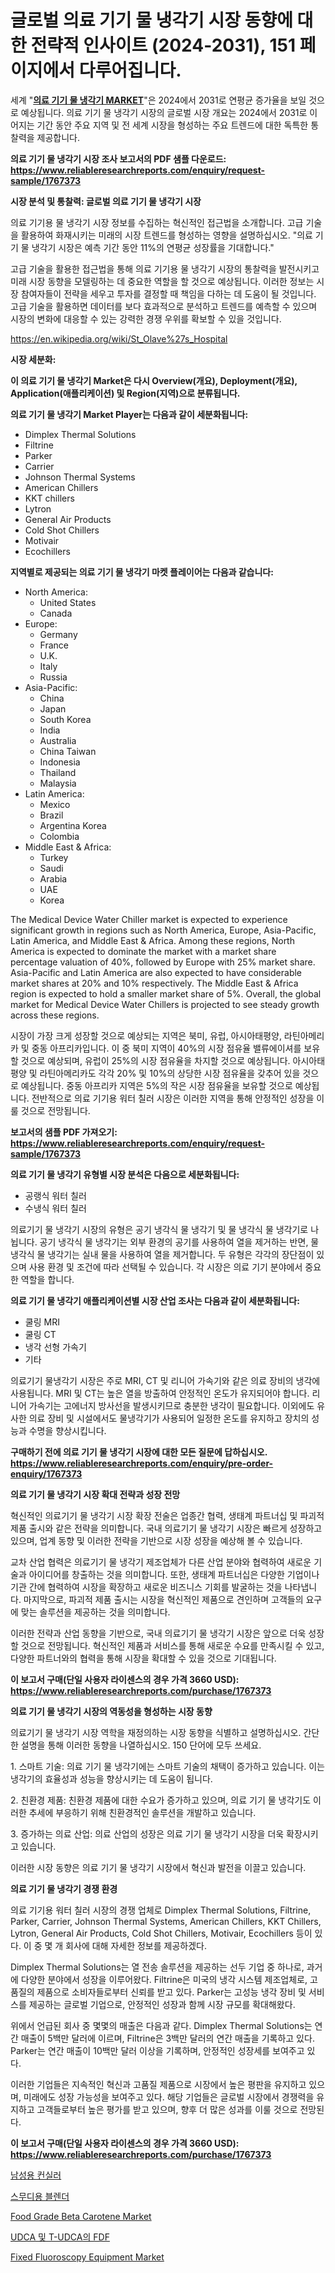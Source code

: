 <p><h1>글로벌 의료 기기 물 냉각기 시장 동향에 대한 전략적 인사이트 (2024-2031), 151 페이지에서 다루어집니다.</h1></p><p>세계 "<strong><a href="https://www.reliableresearchreports.com/global-medical-device-water-chiller-market-r1767373">의료 기기 물 냉각기 MARKET</a></strong>"은 2024에서 2031로 연평균 증가율을 보일 것으로 예상됩니다. 의료 기기 물 냉각기 시장의 글로벌 시장 개요는 2024에서 2031로 이어지는 기간 동안 주요 지역 및 전 세계 시장을 형성하는 주요 트렌드에 대한 독특한 통찰력을 제공합니다.</p>
<p><strong>의료 기기 물 냉각기 시장 조사 보고서의 PDF 샘플 다운로드: <a href="https://www.reliableresearchreports.com/enquiry/request-sample/1767373">https://www.reliableresearchreports.com/enquiry/request-sample/1767373</a></strong></p>
<p><strong>시장 분석 및 통찰력: 글로벌 의료 기기 물 냉각기 시장</strong></p>
<p><p>의료 기기용 물 냉각기 시장 정보를 수집하는 혁신적인 접근법을 소개합니다. 고급 기술을 활용하여 화재시키는 미래의 시장 트렌드를 형성하는 영향을 설명하십시오. "의료 기기 물 냉각기 시장은 예측 기간 동안 11%의 연평균 성장률을 기대합니다."</p><p>고급 기술을 활용한 접근법을 통해 의료 기기용 물 냉각기 시장의 통찰력을 발전시키고 미래 시장 동향을 모델링하는 데 중요한 역할을 할 것으로 예상됩니다. 이러한 정보는 시장 참여자들이 전략을 세우고 투자를 결정할 때 책임을 다하는 데 도움이 될 것입니다. 고급 기술을 활용하면 데이터를 보다 효과적으로 분석하고 트렌드를 예측할 수 있으며 시장의 변화에 대응할 수 있는 강력한 경쟁 우위를 확보할 수 있을 것입니다.</p></p>
<p><a href="%7CAUTHORITHY_DOMAIN_URL%7C">https://en.wikipedia.org/wiki/St_Olave%27s_Hospital</a></p>
<p><strong>시장 세분화:</strong></p>
<p><strong>이 의료 기기 물 냉각기 Market은 다시 Overview(개요), Deployment(개요), Application(애플리케이션) 및 Region(지역)으로 분류됩니다.</strong></p>
<p><strong>의료 기기 물 냉각기 Market Player는 다음과 같이 세분화됩니다:</strong></p>
<p><ul><li>Dimplex Thermal Solutions</li><li>Filtrine</li><li>Parker</li><li>Carrier</li><li>Johnson Thermal Systems</li><li>American Chillers</li><li>KKT chillers</li><li>Lytron</li><li>General Air Products</li><li>Cold Shot Chillers</li><li>Motivair</li><li>Ecochillers</li></ul></p>
<p><strong>지역별로 제공되는 의료 기기 물 냉각기 마켓 플레이어는 다음과 같습니다:</strong></p>
<p><ul>
    <li>
        North America:
        <ul>
            <li>United States</li>
            <li>Canada</li>
        </ul>
    </li>
    <li>
        Europe:
        <ul>
            <li>Germany</li>
            <li>France</li>
            <li>U.K.</li>
            <li>Italy</li>
            <li>Russia</li>
        </ul>
    </li>
    <li>
        Asia-Pacific:
        <ul>
            <li>China</li>
            <li>Japan</li>
            <li>South Korea</li>
            <li>India</li>
            <li>Australia</li>
            <li>China Taiwan</li>
            <li>Indonesia</li>
            <li>Thailand</li>
            <li>Malaysia</li>
        </ul>
    </li>
    <li>
        Latin America:
        <ul>
            <li>Mexico</li>
            <li>Brazil</li>
            <li>Argentina Korea</li>
            <li>Colombia</li>
        </ul>
    </li>
    <li>
        Middle East & Africa:
        <ul>
            <li>Turkey</li>
            <li>Saudi</li>
            <li>Arabia</li>
            <li>UAE</li>
            <li>Korea</li>
        </ul>
    </li>
    </ul></p>
<p><p>The Medical Device Water Chiller market is expected to experience significant growth in regions such as North America, Europe, Asia-Pacific, Latin America, and Middle East & Africa. Among these regions, North America is expected to dominate the market with a market share percentage valuation of 40%, followed by Europe with 25% market share. Asia-Pacific and Latin America are also expected to have considerable market shares at 20% and 10% respectively. The Middle East & Africa region is expected to hold a smaller market share of 5%. Overall, the global market for Medical Device Water Chillers is projected to see steady growth across these regions. </p><p>시장이 가장 크게 성장할 것으로 예상되는 지역은 북미, 유럽, 아시아태평양, 라틴아메리카 및 중동 아프리카입니다. 이 중 북미 지역이 40%의 시장 점유율 밸류에이셔를 보유할 것으로 예상되며, 유럽이 25%의 시장 점유율을 차지할 것으로 예상됩니다. 아시아태평양 및 라틴아메리카도 각각 20% 및 10%의 상당한 시장 점유율을 갖추어 있을 것으로 예상됩니다. 중동 아프리카 지역은 5%의 작은 시장 점유율을 보유할 것으로 예상됩니다. 전반적으로 의료 기기용 워터 칠러 시장은 이러한 지역을 통해 안정적인 성장을 이룰 것으로 전망됩니다.</p></p>
<p><strong>보고서의 샘플 PDF 가져오기: <a href="https://www.reliableresearchreports.com/enquiry/request-sample/1767373">https://www.reliableresearchreports.com/enquiry/request-sample/1767373</a></strong></p>
<p><strong>의료 기기 물 냉각기 유형별 시장 분석은 다음으로 세분화됩니다:</strong></p>
<p><ul><li>공랭식 워터 칠러</li><li>수냉식 워터 칠러</li></ul></p>
<p><p>의료기기 물 냉각기 시장의 유형은 공기 냉각식 물 냉각기 및 물 냉각식 물 냉각기로 나뉩니다. 공기 냉각식 물 냉각기는 외부 환경의 공기를 사용하여 열을 제거하는 반면, 물 냉각식 물 냉각기는 실내 물을 사용하여 열을 제거합니다. 두 유형은 각각의 장단점이 있으며 사용 환경 및 조건에 따라 선택될 수 있습니다. 각 시장은 의료 기기 분야에서 중요한 역할을 합니다.</p></p>
<p><strong>의료 기기 물 냉각기 애플리케이션별 시장 산업 조사는 다음과 같이 세분화됩니다:</strong></p>
<p><ul><li>쿨링 MRI</li><li>쿨링 CT</li><li>냉각 선형 가속기</li><li>기타</li></ul></p>
<p><p>의료기기 물냉각기 시장은 주로 MRI, CT 및 리니어 가속기와 같은 의료 장비의 냉각에 사용됩니다. MRI 및 CT는 높은 열을 방출하여 안정적인 온도가 유지되어야 합니다. 리니어 가속기는 고에너지 방사선을 발생시키므로 충분한 냉각이 필요합니다. 이외에도 유사한 의료 장비 및 시설에서도 물냉각기가 사용되어 일정한 온도를 유지하고 장치의 성능과 수명을 향상시킵니다.</p></p>
<p><strong>구매하기 전에 의료 기기 물 냉각기 시장에 대한 모든 질문에 답하십시오. <a href="https://www.reliableresearchreports.com/enquiry/pre-order-enquiry/1767373">https://www.reliableresearchreports.com/enquiry/pre-order-enquiry/1767373</a></strong></p>
<p><strong>의료 기기 물 냉각기 시장 확대 전략과 성장 전망</strong></p>
<p><p>혁신적인 의료기기 물 냉각기 시장 확장 전술은 업종간 협력, 생태계 파트너십 및 파괴적 제품 출시와 같은 전략을 의미합니다. 국내 의료기기 물 냉각기 시장은 빠르게 성장하고 있으며, 업계 동향 및 이러한 전략을 기반으로 시장 성장을 예상해 볼 수 있습니다.</p><p>교차 산업 협력은 의료기기 물 냉각기 제조업체가 다른 산업 분야와 협력하여 새로운 기술과 아이디어를 창출하는 것을 의미합니다. 또한, 생태계 파트너십은 다양한 기업이나 기관 간에 협력하여 시장을 확장하고 새로운 비즈니스 기회를 발굴하는 것을 나타냅니다. 마지막으로, 파괴적 제품 출시는 시장을 혁신적인 제품으로 견인하며 고객들의 요구에 맞는 솔루션을 제공하는 것을 의미합니다.</p><p>이러한 전략과 산업 동향을 기반으로, 국내 의료기기 물 냉각기 시장은 앞으로 더욱 성장할 것으로 전망됩니다. 혁신적인 제품과 서비스를 통해 새로운 수요를 만족시킬 수 있고, 다양한 파트너와의 협력을 통해 시장을 확대할 수 있을 것으로 기대됩니다.</p></p>
<p><strong>이 보고서 구매(단일 사용자 라이센스의 경우 가격 3660 USD): <a href="https://www.reliableresearchreports.com/purchase/1767373">https://www.reliableresearchreports.com/purchase/1767373</a></strong></p>
<p><strong>의료 기기 물 냉각기 시장의 역동성을 형성하는 시장 동향</strong></p>
<p><p>의료기기 물 냉각기 시장 역학을 재정의하는 시장 동향을 식별하고 설명하십시오. 간단한 설명을 통해 이러한 동향을 나열하십시오. 150 단어에 모두 쓰세요.</p><p>1. 스마트 기술: 의료 기기 물 냉각기에는 스마트 기술의 채택이 증가하고 있습니다. 이는 냉각기의 효율성과 성능을 향상시키는 데 도움이 됩니다.</p><p>2. 친환경 제품: 친환경 제품에 대한 수요가 증가하고 있으며, 의료 기기 물 냉각기도 이러한 추세에 부응하기 위해 친환경적인 솔루션을 개발하고 있습니다.</p><p>3. 증가하는 의료 산업: 의료 산업의 성장은 의료 기기 물 냉각기 시장을 더욱 확장시키고 있습니다.</p><p>이러한 시장 동향은 의료 기기 물 냉각기 시장에서 혁신과 발전을 이끌고 있습니다.</p></p>
<p><strong>의료 기기 물 냉각기 경쟁 환경</strong></p>
<p><p>의료 기기용 워터 칠러 시장의 경쟁 업체로 Dimplex Thermal Solutions, Filtrine, Parker, Carrier, Johnson Thermal Systems, American Chillers, KKT Chillers, Lytron, General Air Products, Cold Shot Chillers, Motivair, Ecochillers 등이 있다. 이 중 몇 개 회사에 대해 자세한 정보를 제공하겠다.</p><p>Dimplex Thermal Solutions는 열 전송 솔루션을 제공하는 선두 기업 중 하나로, 과거에 다양한 분야에서 성장을 이루어왔다. Filtrine은 미국의 냉각 시스템 제조업체로, 고품질의 제품으로 소비자들로부터 신뢰를 받고 있다. Parker는 고성능 냉각 장비 및 서비스를 제공하는 글로벌 기업으로, 안정적인 성장과 함께 시장 규모를 확대해왔다.</p><p>위에서 언급된 회사 중 몇몇의 매출은 다음과 같다. Dimplex Thermal Solutions는 연간 매출이 5백만 달러에 이르며, Filtrine은 3백만 달러의 연간 매출을 기록하고 있다. Parker는 연간 매출이 10백만 달러 이상을 기록하며, 안정적인 성장세를 보여주고 있다.</p><p>이러한 기업들은 지속적인 혁신과 고품질 제품으로 시장에서 높은 평판을 유지하고 있으며, 미래에도 성장 가능성을 보여주고 있다. 해당 기업들은 글로벌 시장에서 경쟁력을 유지하고 고객들로부터 높은 평가를 받고 있으며, 향후 더 많은 성과를 이룰 것으로 전망된다.</p></p>
<p><strong>이 보고서 구매(단일 사용자 라이센스의 경우 가격 3660 USD): <a href="https://www.reliableresearchreports.com/purchase/1767373">https://www.reliableresearchreports.com/purchase/1767373</a></strong></p>
<p><p><a href="https://medium.com/@joshuapierce88/%EC%BB%A8%EC%8B%A4%EB%9F%AC-%EB%82%A8%EC%84%B1-%EC%8B%9C%EC%9E%A5-%EA%B7%9C%EB%AA%A8%EB%8A%94-%EC%97%B0%ED%8F%89%EA%B7%A0-%EC%84%B1%EC%9E%A5%EB%A5%A0-11-7-%EB%A1%9C-%EC%84%B1%EC%9E%A5%ED%95%98%EA%B3%A0-%EC%9E%88%EC%9C%BC%EB%A9%B0-%EC%9D%B4-%EB%B3%B4%EA%B3%A0%EC%84%9C%EB%8A%94-%EC%8B%9C%EC%9E%A5-%EC%84%B8%EB%B6%84%ED%99%94-%EC%84%B1%EC%9E%A5-%EB%B0%8F-2024%EB%85%84%EB%B6%80%ED%84%B0-2031%EB%85%84%EA%B9%8C%EC%A7%80%EC%9D%98-%EC%98%88%EC%B8%A1-%EB%B6%84%EC%84%9D%EC%9D%84-%EB%8B%A4%EB%A3%A8%EA%B3%A0-%EC%9E%88%EC%8A%B5%EB%8B%88%EB%8B%A4-6f1d31326906">남성용 컨실러</a></p><p><a href="https://medium.com/@derrickmafrks96745/2024%EB%85%84%EB%B6%80%ED%84%B0-2031%EB%85%84%EA%B9%8C%EC%A7%80%EC%9D%98-%EC%8A%A4%EB%AC%B4%EB%94%94-%EB%B8%94%EB%A0%8C%EB%8D%94-%EC%8B%9C%EC%9E%A5-%EC%A0%90%EC%9C%A0%EC%9C%A8%EA%B3%BC-%EA%B2%BD%EC%9F%81-%ED%99%98%EA%B2%BD%EC%97%90-%EB%8C%80%ED%95%9C-%ED%86%B5%EC%B0%B0%EB%A0%A5-9502474afca6">스무디용 블렌더</a></p><p><a href="https://www.linkedin.com/pulse/food-grade-beta-carotene-market-global-regional-analysis-2024-mnbpf?trackingId=PllzMILKSRGfUdoAtqr3zw%3D%3D">Food Grade Beta Carotene Market</a></p><p><a href="https://github.com/sougarounis/Market-Research-Report-List-5/blob/main/737781298195.md">UDCA 및 T-UDCA의 FDF</a></p><p><a href="https://medium.com/@marcoshoppe2023/global-fixed-fluoroscopy-equipment-market-size-is-expected-to-experience-a-cagr-of-4-7-db842f3340d3">Fixed Fluoroscopy Equipment Market</a></p></p>